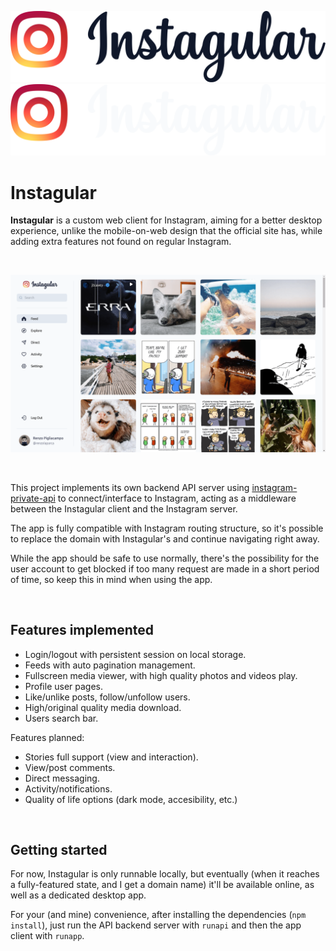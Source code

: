 ![](/src/assets/images/logo-full.svg#gh-light-mode-only)
![](/src/assets/images/logo-full-lite.svg#gh-dark-mode-only)

# Instagular

**Instagular** is a custom web client for Instagram, aiming for a better desktop experience, unlike the mobile-on-web design that the official site has, while adding extra features not found on regular Instagram.

&nbsp;

![](/src/assets/screens/0.png)

&nbsp;

This project implements its own backend API server using [instagram-private-api](https://github.com/dilame/instagram-private-api) to connect/interface to Instagram, acting as a middleware between the Instagular client and the Instagram server.

The app is fully compatible with Instagram routing structure, so it's possible to replace the domain with Instagular's and continue navigating right away.

While the app should be safe to use normally, there's the possibility for the user account to get blocked if too many request are made in a short period of time, so keep this in mind when using the app.

&nbsp;

## Features implemented

- Login/logout with persistent session on local storage.
- Feeds with auto pagination management.
- Fullscreen media viewer, with high quality photos and videos play.
- Profile user pages.
- Like/unlike posts, follow/unfollow users.
- High/original quality media download.
- Users search bar.

Features planned:

- Stories full support (view and interaction).
- View/post comments.
- Direct messaging.
- Activity/notifications.
- Quality of life options (dark mode, accesibility, etc.)

&nbsp;

## Getting started

For now, Instagular is only runnable locally, but eventually (when it reaches a fully-featured state, and I get a domain name) it'll be available online, as well as a dedicated desktop app.

For your (and mine) convenience, after installing the dependencies (`npm install`), just run the API backend server with `runapi` and then the app client with `runapp`.